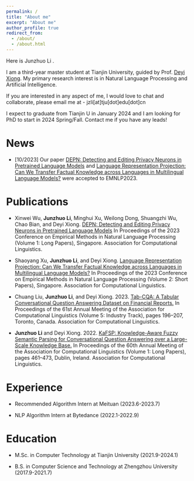```yaml
---
permalink: /
title: "About me"
excerpt: "About me"
author_profile: true
redirect_from: 
  - /about/
  - /about.html
---
```


Here is Junzhuo Li .

I am a third-year master student at Tianjin University, guided by Prof. [Deyi Xiong](https://dyxiong.github.io/). My primary research interest is in Natural Language Processing and Artificial Intelligence. 

If you are interested in any aspect of me, I would love to chat and collaborate, please email me at - jzli[at]tju[dot]edu[dot]cn

I expect to graduate from Tianjin U in January 2024 and I am looking for PhD to start in 2024 Spring/Fall. Contact me if you have any leads!

News
======
+ [10/2023] Our paper [DEPN: Detecting and Editing Privacy Neurons in Pretrained Language Models](https://arxiv.org/abs/2310.20138) and [Language Representation Projection: Can We Transfer Factual Knowledge across Languages in Multilingual Language Models?](https://arxiv.org/abs/2311.03788) were accepted to EMNLP2023.

Publications
======
+ Xinwei Wu, **Junzhuo Li**, Minghui Xu, Weilong Dong, Shuangzhi Wu, Chao Bian, and Deyi Xiong. [DEPN: Detecting and Editing Privacy Neurons in Pretrained Language Models](https://arxiv.org/abs/2310.20138) In Proceedings of the 2023 Conference on Empirical Methods in Natural Language Processing (Volume 1: Long Papers), <!--pages 1–17,-->Singapore. Association for Computational Linguistics.

+ Shaoyang Xu, **Junzhuo Li**, and Deyi Xiong. [Language Representation Projection: Can We Transfer Factual Knowledge across Languages in Multilingual Language Models?](https://arxiv.org/abs/2311.03788) In Proceedings of the 2023 Conference on Empirical Methods in Natural Language Processing (Volume 2: Short Papers), <!--pages 1–17,-->Singapore. Association for Computational Linguistics.

+ Chuang Liu, **Junzhuo Li**, and Deyi Xiong. 2023. [Tab-CQA: A Tabular Conversational Question Answering Dataset on Financial Reports.](https://aclanthology.org/2023.acl-industry.20.pdf) In Proceedings of the 61st Annual Meeting of the Association for Computational Linguistics (Volume 5: Industry Track), pages 196–207, Toronto, Canada. Association for Computational Linguistics.

+ **Junzhuo Li** and Deyi Xiong. 2022. [KaFSP: Knowledge-Aware Fuzzy Semantic Parsing for Conversational Question Answering over a Large-Scale Knowledge Base.](https://aclanthology.org/2022.acl-long.35.pdf) In Proceedings of the 60th Annual Meeting of the Association for Computational Linguistics (Volume 1: Long Papers), pages 461–473, Dublin, Ireland. Association for Computational Linguistics.

Experience
======
+ Recommended Algorithm Intern at Meituan (2023.6-2023.7)

+ NLP Algorithm Intern at Bytedance (2022.1-2022.9)

Education
======
<!--
+ Ph.D. in Computer Science at University of California, Riverside (2023.9-now)
-->
+ M.Sc. in Computer Technology at Tianjin University (2021.9-2024.1)

+ B.S. in Computer Science and Technology at Zhengzhou University (2017.9-2021.7)

<!--
A data-driven personal website
======
Like many other Jekyll-based GitHub Pages templates, academicpages makes you separate the website's content from its form. The content & metadata of your website are in structured markdown files, while various other files constitute the theme, specifying how to transform that content & metadata into HTML pages. You keep these various markdown (.md), YAML (.yml), HTML, and CSS files in a public GitHub repository. Each time you commit and push an update to the repository, the [GitHub pages](https://pages.github.com/) service creates static HTML pages based on these files, which are hosted on GitHub's servers free of charge.

Many of the features of dynamic content management systems (like Wordpress) can be achieved in this fashion, using a fraction of the computational resources and with far less vulnerability to hacking and DDoSing. You can also modify the theme to your heart's content without touching the content of your site. If you get to a point where you've broken something in Jekyll/HTML/CSS beyond repair, your markdown files describing your talks, publications, etc. are safe. You can rollback the changes or even delete the repository and start over -- just be sure to save the markdown files! Finally, you can also write scripts that process the structured data on the site, such as [this one](https://github.com/academicpages/academicpages.github.io/blob/master/talkmap.ipynb) that analyzes metadata in pages about talks to display [a map of every location you've given a talk](https://academicpages.github.io/talkmap.html).

Getting started
======
1. Register a GitHub account if you don't have one and confirm your e-mail (required!)
1. Fork [this repository](https://github.com/academicpages/academicpages.github.io) by clicking the "fork" button in the top right. 
1. Go to the repository's settings (rightmost item in the tabs that start with "Code", should be below "Unwatch"). Rename the repository "[your GitHub username].github.io", which will also be your website's URL.
1. Set site-wide configuration and create content & metadata (see below -- also see [this set of diffs](http://archive.is/3TPas) showing what files were changed to set up [an example site](https://getorg-testacct.github.io) for a user with the username "getorg-testacct")
1. Upload any files (like PDFs, .zip files, etc.) to the files/ directory. They will appear at https://[your GitHub username].github.io/files/example.pdf.  
1. Check status by going to the repository settings, in the "GitHub pages" section

Site-wide configuration
------
The main configuration file for the site is in the base directory in [_config.yml](https://github.com/academicpages/academicpages.github.io/blob/master/_config.yml), which defines the content in the sidebars and other site-wide features. You will need to replace the default variables with ones about yourself and your site's github repository. The configuration file for the top menu is in [_data/navigation.yml](https://github.com/academicpages/academicpages.github.io/blob/master/_data/navigation.yml). For example, if you don't have a portfolio or blog posts, you can remove those items from that navigation.yml file to remove them from the header. 

Create content & metadata
------
For site content, there is one markdown file for each type of content, which are stored in directories like _publications, _talks, _posts, _teaching, or _pages. For example, each talk is a markdown file in the [_talks directory](https://github.com/academicpages/academicpages.github.io/tree/master/_talks). At the top of each markdown file is structured data in YAML about the talk, which the theme will parse to do lots of cool stuff. The same structured data about a talk is used to generate the list of talks on the [Talks page](https://academicpages.github.io/talks), each [individual page](https://academicpages.github.io/talks/2012-03-01-talk-1) for specific talks, the talks section for the [CV page](https://academicpages.github.io/cv), and the [map of places you've given a talk](https://academicpages.github.io/talkmap.html) (if you run this [python file](https://github.com/academicpages/academicpages.github.io/blob/master/talkmap.py) or [Jupyter notebook](https://github.com/academicpages/academicpages.github.io/blob/master/talkmap.ipynb), which creates the HTML for the map based on the contents of the _talks directory).

**Markdown generator**

I have also created [a set of Jupyter notebooks](https://github.com/academicpages/academicpages.github.io/tree/master/markdown_generator
) that converts a CSV containing structured data about talks or presentations into individual markdown files that will be properly formatted for the academicpages template. The sample CSVs in that directory are the ones I used to create my own personal website at stuartgeiger.com. My usual workflow is that I keep a spreadsheet of my publications and talks, then run the code in these notebooks to generate the markdown files, then commit and push them to the GitHub repository.

How to edit your site's GitHub repository
------
Many people use a git client to create files on their local computer and then push them to GitHub's servers. If you are not familiar with git, you can directly edit these configuration and markdown files directly in the github.com interface. Navigate to a file (like [this one](https://github.com/academicpages/academicpages.github.io/blob/master/_talks/2012-03-01-talk-1.md) and click the pencil icon in the top right of the content preview (to the right of the "Raw | Blame | History" buttons). You can delete a file by clicking the trashcan icon to the right of the pencil icon. You can also create new files or upload files by navigating to a directory and clicking the "Create new file" or "Upload files" buttons. 

Example: editing a markdown file for a talk
![Editing a markdown file for a talk](/images/editing-talk.png)

For more info
------
More info about configuring academicpages can be found in [the guide](https://academicpages.github.io/markdown/). The [guides for the Minimal Mistakes theme](https://mmistakes.github.io/minimal-mistakes/docs/configuration/) (which this theme was forked from) might also be helpful.
--> 
